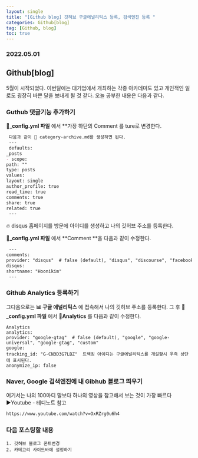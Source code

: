 ```yaml
---
layout: single
title: "[Github blog] 깃허브 구글에널리틱스 등록, 검색엔진 등록 "
categories: Github[blog]
tag: [Github, blog]
toc: true
---
```

### 2022.05.01
## Github[blog] 
5월이 시작되었다. 이번달에는 대기업에서 개최하는 각종 아카데미도 있고 개인적인 일로도 굉장히 바쁜 달을 보내게 될 것 같다. 
오늘 공부한 내용은 다음과 같다. 

### Guthub 댓글기능 추가하기 
**📜_config.yml 파일** 에서 **가장 하단의 Comment 를 ture로 변경한다. 
 ```md
  다음과 같이 📜 category-archive.md를 생성하면 된다.
  ---
  defaults:
 _posts
- scope:
path: ""
type: posts
values:
layout: single
author_profile: true
read_time: true
comments: true
share: true
related: true
  ---
``` 
🔥 disqus	홈페이지를 방문에 아이디를 생성하고 나의 깃허브 주소를 등록한다. 

  **📜_config.yml 파일** 에서  **Comment 	**을 다음과 같이 수정한다. 
 ```md
  ---
 comments:
provider: "disqus"  # false (default), "disqus", "discourse", "facebook", "staticman", "staticman_v2", "utterances", "giscus", "custom"
disqus:
shortname: "Hoonikim"
  ---
```  
  
 ### Github Analytics	등록하기 
그다음으로는  **📊 구글 에널리틱스** 에 접속해서 나의 깃허브 주소를 등록한다.
그 후 **📜_config.yml 파일** 에서  **Analytics** 를 다음과 같이 수정한다. 
 ```
Analytics
analytics:
provider: "google-gtag"  # false (default), "google", "google-universal", "google-gtag", "custom"
google:
tracking_id: "G-CN3D3G7LBZ"  트렉킹 아이디는 구글에널리틱스를 개설할시 우측 상단에 표시된다.
anonymize_ip: false
  ```
  
###  Naver, Google 검색엔진에 내 Gibhub 블로그 띄우기 
 여기서는 나의 100마디 말보다 하나의 영상을 참고해서 보는 것이 가장 빠르다 
  ▶️Youtube - 테디노트   참고
  
  ```md
  https://www.youtube.com/watch?v=OxRZrg0u6h4
  ```

### 다음 포스팅할 내용 

  ```
  1. 깃허브 블로그 폰트변경 
  2. 카테고리 사이드바에 설정하기 
  ```
